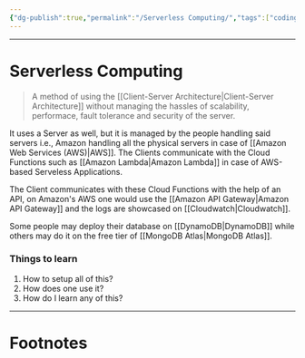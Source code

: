 ```yaml
---
{"dg-publish":true,"permalink":"/Serverless Computing/","tags":["coding","CloudComp"]}
---
```



---
# Serverless Computing
> A method of using the [[Client-Server Architecture\|Client-Server Architecture]] without managing the hassles of scalability, performace, fault tolerance and security of the server.

It uses a Server as well, but it is managed by the people handling said servers i.e., Amazon handling all the physical servers in case of [[Amazon Web Services (AWS)\|AWS]]. The Clients communicate with the Cloud Functions such as [[Amazon Lambda\|Amazon Lambda]] in case of AWS-based Serveless Applications.

The Client communicates with these Cloud Functions with the help of an API, on Amazon's AWS one would use the [[Amazon API Gateway\|Amazon API Gateway]] and the logs are showcased on [[Cloudwatch\|Cloudwatch]].

Some people may deploy their database on [[DynamoDB\|DynamoDB]] while others may do it on the free tier of [[MongoDB Atlas\|MongoDB Atlas]].

### Things to learn
1. How to setup all of this? 
2. How does one use it?
3. How do I learn any of this?

---
# Footnotes